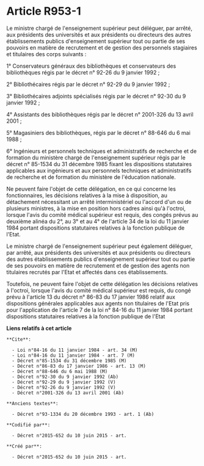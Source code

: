 # Article R953-1

Le ministre chargé de l'enseignement supérieur peut déléguer, par arrêté, aux présidents des universités et aux présidents ou
directeurs des autres établissements publics d'enseignement supérieur tout ou partie de ses pouvoirs en matière de
recrutement et de gestion des personnels stagiaires et titulaires des corps suivants :

1° Conservateurs généraux des bibliothèques et conservateurs des bibliothèques régis par le décret n° 92-26 du 9 janvier
1992 ;

2° Bibliothécaires régis par le décret n° 92-29 du 9 janvier 1992 ;

3° Bibliothécaires adjoints spécialisés régis par le décret n° 92-30 du 9 janvier 1992 ;

4° Assistants des bibliothèques régis par le décret n° 2001-326 du 13 avril 2001 ;

5° Magasiniers des bibliothèques, régis par le décret n° 88-646 du 6 mai 1988 ;

6° Ingénieurs et personnels techniques et administratifs de recherche et de formation du ministère chargé de l'enseignement
supérieur régis par le décret n° 85-1534 du 31 décembre 1985 fixant les dispositions statutaires applicables aux ingénieurs
et aux personnels techniques et administratifs de recherche et de formation du ministère de l'éducation nationale.

Ne peuvent faire l'objet de cette délégation, en ce qui concerne les fonctionnaires, les décisions relatives à la mise à
disposition, au détachement nécessitant un arrêté interministériel ou l'accord d'un ou de plusieurs ministres, à la mise en
position hors cadres ainsi qu'à l'octroi, lorsque l'avis du comité médical supérieur est requis, des congés prévus au
deuxième alinéa du 2°, au 3° et au 4° de l'article 34 de la loi du 11 janvier 1984 portant dispositions statutaires relatives
à la fonction publique de l'Etat.

Le ministre chargé de l'enseignement supérieur peut également déléguer, par arrêté, aux présidents des universités et aux
présidents ou directeurs des autres établissements publics d'enseignement supérieur tout ou partie de ses pouvoirs en matière
de recrutement et de gestion des agents non titulaires recrutés par l'Etat et affectés dans ces établissements.

Toutefois, ne peuvent faire l'objet de cette délégation les décisions relatives à l'octroi, lorsque l'avis du comité médical
supérieur est requis, du congé prévu à l'article 13 du décret n° 86-83 du 17 janvier 1986 relatif aux dispositions générales
applicables aux agents non titulaires de l'Etat pris pour l'application de l'article 7 de la loi n° 84-16 du 11 janvier 1984
portant dispositions statutaires relatives à la fonction publique de l'Etat

**Liens relatifs à cet article**

	**Cite**:

	  - Loi n°84-16 du 11 janvier 1984 - art. 34 (M)
	  - Loi n°84-16 du 11 janvier 1984 - art. 7 (M)
	  - Décret n°85-1534 du 31 décembre 1985 (M)
	  - Décret n°86-83 du 17 janvier 1986 - art. 13 (M)
	  - Décret n°88-646 du 6 mai 1988 (M)
	  - Décret n°92-30 du 9 janvier 1992 (Ab)
	  - Décret n°92-29 du 9 janvier 1992 (V)
	  - Décret n°92-26 du 9 janvier 1992 (V)
	  - Décret n°2001-326 du 13 avril 2001 (Ab)

	**Anciens textes**:

	  - Décret n°93-1334 du 20 décembre 1993 - art. 1 (Ab)

	**Codifié par**:

	  - Décret n°2015-652 du 10 juin 2015 - art.

	**Créé par**:

	  - Décret n°2015-652 du 10 juin 2015 - art.
